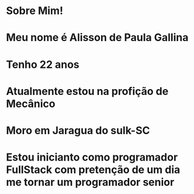 <h1>Sobre Mim!</h1>
<h1>Meu nome é Alisson de Paula Gallina</h1>
<h1>Tenho 22 anos</h1>
<h1>Atualmente estou na profição de Mecânico</h1>
<h1>Moro em Jaragua do sulk-SC</h1>
<h1>Estou inicianto como programador FullStack com pretenção de um dia me tornar um programador senior</h1>
